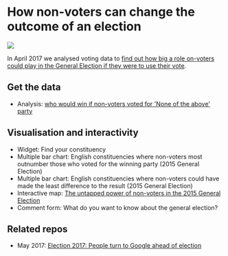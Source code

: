 # How non-voters can change the outcome of an election

![](https://ichef.bbci.co.uk/news/624/cpsprodpb/109D3/production/_95715086_chart_nonvotetop_birmingham-3.png)

In April 2017 we analysed voting data to [find out how big a role on-voters could play in the General Election if they were to use their vote](http://www.bbc.co.uk/news/election-2017-39642502).

## Get the data

* Analysis: [who would win if non-voters voted for 'None of the above' party](https://github.com/BBC-Data-Unit/non-voters/blob/master/nonvoters_analysis.xlsx)

## Visualisation and interactivity

* Widget: Find your constituency
* Multiple bar chart: English constituencies where non-voters most outnumber those who voted for the winning party (2015 General Election)
* Multiple bar chart: English constituencies where non-voters could have made the least difference to the result (2015 General Election)
* Interactive map: [The untapped power of non-voters in the 2015 General Election](https://danielwainwright.carto.com/viz/53e19788-25a6-11e7-a860-0e3ebc282e83/public_map)
* Comment form: What do you want to know about the general election?

## Related repos

* May 2017: [Election 2017: People turn to Google ahead of election](https://github.com/BBC-Data-Unit/election17-google)
